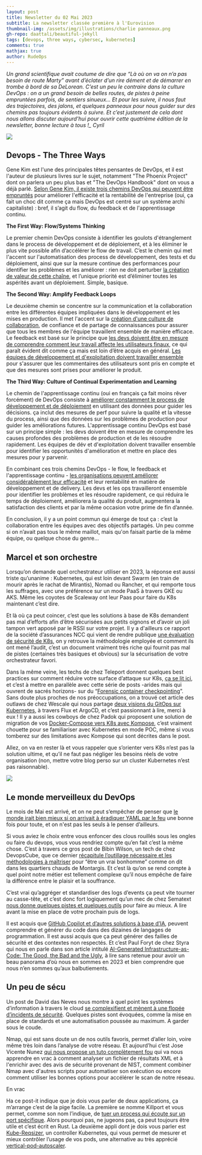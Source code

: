 ```yaml
---
layout: post
title: Newsletter du 02 Mai 2023
subtitle: La newsletter classée première à l'Eurovision	
thumbnail-img: /assets/img/illustrations/charlie panneaux.png
gh-repo: daattali/beautiful-jekyll
tags: [devops, three ways, cybersec, kubernetes]
comments: true
mathjax: true
author: RudeOps
---
```



*Un grand scientifique avait coutume de dire que “Là où on va on n’a pas besoin de route Marty” avant d’éclater d’un rire dément et de démarrer en trombe à bord de sa DeLorean. C’est un peu le contraire dans la culture DevOps : on a un grand besoin de belles routes, de pistes à peine empruntées parfois, de sentiers sinueux… Et pour les suivre, il nous faut des trajectoires, des jalons, et quelques panneaux pour nous guider sur des chemins pas toujours évidents à suivre. Et c’est justement de cela dont nous allons discuter aujourd’hui pour ouvrir cette quatrième édition de la newsletter, bonne lecture à tous !_
_Cyril_*  
  
  

![](https://storage.mlcdn.com/account_image/325165/1ZpZlI9wTqe1L8YIbcvXBNomd5BDwFQBfD72ru1g.png)

## Devops - The Three Ways

Gene Kim est l'une des principales têtes pensantes de DevOps, et il est l'auteur de plusieurs livres sur le sujet, notamment "The Phoenix Project" dont on parlera un peu plus bas et "The DevOps Handbook" dont on vous a déjà parlé.  [Selon Gene Kim, il existe trois chemins DevOps qui peuvent être empruntés](https://itrevolution.com/articles/the-three-ways-principles-underpinning-devops/)  pour améliorer l'efficacité et la rentabilité de l'entreprise (oui, ça fait un choc dit comme ça mais DevOps est centré sur un système archi capitaliste) : bref, il s’agit du flow, du feedback et de l'apprentissage continu.  

**The First Way: Flow/Systems Thinking**

Le premier chemin DevOps consiste à identifier les goulots d'étranglement dans le process de développement et de déploiement, et à les éliminer le plus vite possible afin d’accélérer le flow de travail. C’est le chemin qui met l'accent sur l'automatisation des process de développement, des tests et du déploiement, ainsi que sur la mesure continue des performances pour identifier les problèmes et les améliorer : rien ne doit perturber [la création de valeur de cette chaîne](https://linearb.io/blog/value-stream-mapping-devops/), et l’unique priorité est d’éliminer toutes les aspérités avant un déploiement. Simple, basique.

**The Second Way: Amplify Feedback Loops**

Le deuxième chemin se concentre sur la communication et la collaboration entre les différentes équipes impliquées dans le développement et les mises en production. Il met l'accent sur la  [création d'une culture de collaboration](https://medium.com/@antweiss/understanding-feedback-loops-in-devops-e93b92b74bd1), de confiance et de partage de connaissances pour assurer que tous les membres de l'équipe travaillent ensemble de manière efficace. Le feedback est basé sur le principe que  [les devs doivent être en mesure de comprendre comment leur travail affecte les utilisateurs finaux](https://beautytmr.com/five-benefits-of-making-your-developers-talk-with-your-end-users-8a73b3ffe1f7), ce qui paraît évident dit comme ça mais est loin d’être acquis en général.  [Les équipes de développement et d'exploitation doivent travailler ensemble](https://www.devopsdigest.com/dev-and-ops-collaborate-1)  pour s'assurer que les commentaires des utilisateurs sont pris en compte et que des mesures sont prises pour améliorer le produit.

**The Third Way: Culture of Continual Experimentation and Learning**

Le chemin de l'apprentissage continu (oui en français ça fait moins rêver forcément) de DevOps consiste à  [améliorer constamment le process de développement et de déploiement](https://devops.com/learning-the-third-way-of-devops-continuous-improvement/)  en utilisant des données pour guider les décisions. ça inclut des mesures de perf pour suivre la qualité et la vitesse du process, ainsi que des données sur les problèmes de production pour guider les améliorations futures. L'apprentissage continu DevOps est basé sur un principe simple : les devs doivent être en mesure de comprendre les causes profondes des problèmes de production et de les résoudre rapidement. Les équipes de dév et d'exploitation doivent travailler ensemble pour identifier les opportunités d'amélioration et mettre en place des mesures pour y parvenir.

En combinant ces trois chemins DevOps - le flow, le feedback et l'apprentissage continu -  [les organisations peuvent améliorer considérablement leur efficacité](https://www.freshworks.com/freshservice/itsm/phoenix-project-three-ways-devops-blog/)  et leur rentabilité en matière de développement et de delivery. Les devs et les ops travailleront ensemble pour identifier les problèmes et les résoudre rapidement, ce qui réduira le temps de déploiement, améliorera la qualité du produit, augmentera la satisfaction des clients et par la même occasion votre prime de fin d’année.

En conclusion, il y a un point commun qui émerge de tout ça : c’est la collaboration entre les équipes avec des objectifs partagés. Un peu comme si on n’avait pas tous le même maillot, mais qu'on faisait partie de la même équipe, ou quelque chose du genre…  

## Marcel et son orchestre

Lorsqu’on demande quel orchestrateur utiliser en 2023, la réponse est aussi triste qu’unanime : Kubernetes, qui est loin devant Swarm (en train de mourir après le rachat de Mirantis), Nomad ou Rancher, et qui remporte tous les suffrages, avec une préférence sur un mode PaaS à travers GKE ou AKS. Même les coyotes de Scaleway ont leur Paas pour faire du K8s maintenant c’est dire.

Et là où ça peut coincer, c’est que les solutions à base de K8s demandent pas mal d’efforts afin d’être sécurisées aux petits oignons et d’avoir un joli tampon vert apposé par le RSSI sur votre projet. Il y a d'ailleurs ce rapport de la société d’assurances NCC qui vient de rendre publique  [une évaluation de sécurité de K8s](https://research.nccgroup.com/2023/04/17/public-report-kubernetes-1-24-security-audit/), on y retrouve la méthodologie employée et comment ils ont mené l’audit, c’est un document vraiment très riche qui fournit pas mal de pistes (certaines très basiques et obvious) sur la sécurisation de votre orchestrateur favori.

Dans la même veine, les techs de chez Teleport donnent quelques best practices sur comment réduire votre surface d’attaque sur K8s,  [ça se lit ici](https://goteleport.com/blog/how-to-hack-kubernetes/), et c’est à mettre en parallèle avec cette série de posts -arides mais qui ouvrent de sacrés horizons- sur du “[Forensic container checkpointing](https://kubernetes.io/blog/2023/03/10/forensic-container-analysis/)”. Sans doute plus proches de nos préoccupations, on a trouvé cet article des outlaws de chez Wescale qui nous partage  [deux visions du GitOps sur Kubernetes](https://blog.wescale.fr/flux-et-argocd-deux-visions-du-gitops-sur-kubernetes), à travers Flux et ArgoCD, et c’est passionnant à lire, merci à eux ! Il y a aussi les cowboys de chez Padok qui proposent une solution de migration de vos  [Docker-Compose vers K8s avec Kompose](https://www.padok.fr/blog/migration-kubernetes-kompose), c’est vraiment chouette pour se familiariser avec Kubernetes en mode POC, même si vous tomberez sur des limitations avec Kompose qui sont décrites dans le post.

Allez, on va en rester là et vous rappeler que s’orienter vers K8s n’est pas la solution ultime, et qu’il ne faut pas négliger les besoins réels de votre organisation (non, mettre votre blog perso sur un cluster Kubernetes n’est pas raisonnable).  

![](https://storage.mlcdn.com/account_image/325165/JTq8ZXUd64cDPRpTEYzekQWFj1twB15vF0fqgCbX.png)

## Le monde merveilleux du DevOps

Le mois de Mai est arrivé, et on ne peut s’empêcher de penser que  [le monde irait bien mieux si on arrivait à éradiquer YAML par le feu](https://ruudvanasseldonk.com/2023/01/11/the-yaml-document-from-hell)  une bonne fois pour toute, et on n'est pas les seuls à le penser d’ailleurs.

Si vous aviez le choix entre vous enfoncer des clous rouillés sous les ongles ou faire du devops, vous vous rendriez compte qu’en fait c’est la même chose. C’est à travers ce gros post de Bibin Wilson, un tech de chez DevopsCube, que ce dernier  [récapitule l’outillage nécessaire et les méthodologies à maîtriser](https://devopscube.com/become-devops-engineer/)  pour “être un vrai bonhomme” comme on dit dans les quartiers chauds de Montargis. Et c’est là qu’on se rend compte à quel point notre métier est tellement complexe qu’il nous empêche de faire la différence entre le plaisir et la souffrance.

C’est vrai qu’aggréger et standardiser des logs d’events ça peut vite tourner au casse-tête, et c’est donc fort logiquement qu’un mec de chez Sematext  [nous donne quelques pistes et quelques outils](https://sematext.com/blog/log-aggregation/)  pour faire au mieux. A lire avant la mise en place de votre prochain puis de logs.

Il est acquis que  [GitHub Copilot et d’autres solutions à base d’IA](https://medium.com/sopra-steria-norge/github-copilot-vs-amazon-codewhisperer-327c1e358d26), peuvent comprendre et générer du code dans des dizaines de langages de programmation. Il est aussi acquis que ça peut générer des failles de sécurité et des contextes non respectés. Et c’est Paul Foryt de chez Styra qui nous en parle dans son article intitulé  [AI-Generated Infrastructure-as-Code: The Good, the Bad and the Ugly](https://www.styra.com/blog/ai-generated-infrastructure-as-code-the-good-the-bad-and-the-ugly/), à lire sans retenue pour avoir un beau panorama d’où nous en sommes en 2023 et bien comprendre que nous n’en sommes qu’aux balbutiements.  

## Un peu de sécu

Un post de David das Neves nous montre à quel point les systèmes d’information à travers le cloud  [se complexifient et mènent à une flopée d’incidents de sécurité](https://www.linkedin.com/pulse/cloud-burning-brightly-david-das-neves/). Quelques pistes sont évoquées, comme la mise en place de standards et une automatisation poussée au maximum. A garder sous le coude.

Nmap, qui est sans doute un de nos outils favoris, permet d’aller loin, voire même très loin dans l’analyse de votre réseau. Et aujourd’hui c’est Jose Vicente Nunez  [qui nous propose un tuto complètement fou](https://www.freecodecamp.org/news/enhance-nmap-with-python/)  qui va nous apprendre en vrac à comment analyser un fichier de résultats XML et à l'enrichir avec des avis de sécurité provenant de NIST, comment combiner Nmap avec d'autres scripts pour automatiser son exécution ou encore comment utiliser les bonnes options pour accélérer le scan de notre réseau.

En vrac

Ha ce post-it indique que je dois vous parler de deux applications, ça m’arrange c’est de la pige facile. La première se nomme Killport et vous permet, comme son nom l’indique, de  [tuer un process qui écoute sur un port spécifique](https://github.com/jkfran/killport). Alors pourquoi pas, ne jugeons pas, ça peut toujours être utile et c’est écrit en Rust. La deuxième appli dont je dois vous parler est  [Kube-Reqsizer](https://github.com/jatalocks/kube-reqsizer), un controller Kubernetes, qui vous permet de mesurer et mieux contrôler l’usage de vos pods, une alternative au très apprécié  [vertical-pod-autoscaler](https://github.com/kubernetes/autoscaler/tree/master/vertical-pod-autoscaler).
